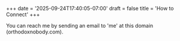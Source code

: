 +++
date = '2025-09-24T17:40:05-07:00'
draft = false
title = 'How to Connect'
+++

You can reach me by sending an email to 'me' at this domain (orthodoxnobody.com).
